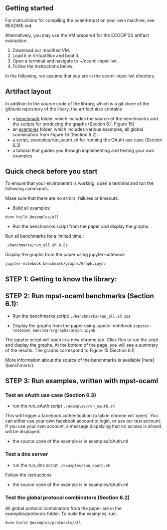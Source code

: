 
## Getting started
For instructions for compiling the ocaml-mpst on your own machine, see README.md.

Alternatively, you may use the VM prepared for the ECOOP'20 artifact evaluation.

1. Download our modified VM.
2. Load it in Virtual Box and boot it.
3. Open a terminal and navigate to ~/ocaml-mpst-lwt.
4. Follow the instructions below.

In the following, we assume that you are in the ocaml-mpst-lwt directory.
## Artifact layout

In addition to the source code of the library, which is a git clone of the githunb repository of the libary,
the artifact also contains
* a [benchmark](benchmark/) folder, which includes the source of the benchmarks and the scripts for producing the graphs (Section 6.1, Figure 15)
* an [examples](examples/) folder, which includes various examples, all global combinators from Figure 16 (Section 6.2).   
* a script, examples/run_oauth.sh for running the OAuth use case (Section 6.3) 
* a tutorial that guides you through implementing and testing your own examples 

## Quick check before you start
To ensure that your environemnt is working, open a terminal and run the following commands. 

Make sure that there are no errors, failures or timeouts.

 * Build all examples: 
``` 
dune build @examples/all 
```

* Run the benchmarks script from the paper and display the graphs: 

Run all benchmarks for a limited time.:
```
./benchmarks/run_all.sh 0.5s
``` 

Display the graphs from the paper using jupyter-notebook
```
jupyter-notebook benchmark/graphs/Graph.ipynb
```

## STEP 1: Getting to know the library:


## STEP 2: Run mpst-ocaml benchmarks (Section 6.1):

* Run the benchmarks script: 
```./benchmarks/run_all.sh 10s``` 

* Display the graphs from the paper using jupyter-notebook
```jupyter-notebook benchmark/graphs/Graph.ipynb```

The jupyter script will open in a new chrome tab. Click Run to run the scipt and display the graphs. 
At the bottom of the page, you will see a summary of the results. The graphs correspond to Figure 15 (Section 6.1) 

More information about the source of the benchmarks is available [here] (benchmark/).

## STEP 3: Run examples, written with mpst-ocaml 
###  Test an oAuth use case (Section 6.3)
* run the run_oAuth script 
```./examples/run_oauth.sh```

This will trigger a facebook authentication (a tab in chrome will open). 
You can either use your own facebook account to login, or use our test account. 
If you use your own account, a message dispalying that no access is allowd will be displayed. 

* the source code of the example is in examples/oAuth.ml

###  Test a dns server 

* run the run_dns script 
```./examples/run_oauth.sh```

Follow the instructions 

* the source code of the example is in examples/oAuth.ml

###  Test the global protocol combinators (Section 6.2)
All global protocol combinators from the paper are in the examples/protocols folder. 
To build the examples, run: 

```
dune build @examples/protocols/all
```






